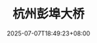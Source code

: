 ---
title: "杭州彭埠大桥"
date: 2025-07-07T18:49:23+08:00
description: |
  这是我最喜欢的钱塘江大桥，没有之一。准确来说，应该称之为「彭埠大桥群」，自 2021 年改造以来，新旧桥并列而立，已经不是「一座桥」了。

  喜欢的原因之一：立体通行图景。
  
  新桥上层是高架道路，下层则容纳了地铁和自行车道。尤其是自行车道，堪称所有钱塘江大桥中最豪华的，宽度几乎能并行两辆小汽车，毫不夸张。而不远处的旧桥，则承载着依次而来的公路、铁路和高铁。

  所以，当你骑车在桥上歇息时，几乎可以一览各种交通方式：地铁、自行车、行人、汽车、绿皮火车、高铁，还有桥下的轮船和飞向萧山机场的飞机。

  喜欢的原因之二：经典骑行起点。
  
  桥下有一个特别适合 4+2 骑行的免费停车点，位置在大桥东南角，观澜路上。如果没有特别想走的路线，就骑钱塘江吧。从这里出发，根据体力状态，可以选择 20、40 或 60 公里不同的环线。等到骑累了，就在桥上歇一歇，看看来来往往的高铁和绿皮火车，也可以走到桥下夜市，买一杯绿豆沙，犒劳自己。
thumbnail: "/images/sky-eye/hangzhou-pengbu-bridge-thumb.jpg"
panorama_image: "/images/sky-eye/optimized/hangzhou-pengbu-bridge.webp"
location: "杭州彭埠大桥"
coordinates: "30.267356,120.244181"
draft: false
--- 
